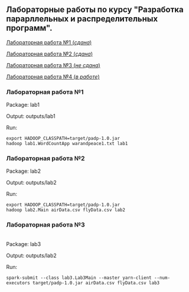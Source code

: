 ## Лабораторные работы по курсу "Разработка парарллельных и распределительных программ".

[Лабораторная работа №1 (_сдана_)](#lab1)

[Лабораторная работа №2 (_сдана_)](#lab2)

[Лабораторная работа №3 (_не сдана_)](#lab3)

[Лабораторная работа №4 (_в работе_)](#lab4)

<a name="lab1"><h3>Лабораторная работа №1</h3></a>
Package: lab1

Output: outputs/lab1

Run:

    export HADOOP_CLASSPATH=target/padp-1.0.jar
    hadoop lab1.WordCountApp warandpeace1.txt lab1


<a name="lab2"><h3>Лабораторная работа №2</h3></a>
Package: lab2

Output: outputs/lab2

Run:

    export HADOOP_CLASSPATH=target/padp-1.0.jar
    hadoop lab2.Main airData.csv flyData.csv lab2


<a name="lab3"><h3>Лабораторная работа №3</h3></a>   
Package: lab3

Output: outputs/lab2

Run:

    spark-submit --class lab3.Lab3Main --master yarn-client --num-executors target/padp-1.0.jar airData.csv flyData.csv lab3
